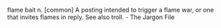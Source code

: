 flame bait n. [common] A posting intended to trigger a flame war, or one that invites flames in reply. See also troll. - The Jargon File